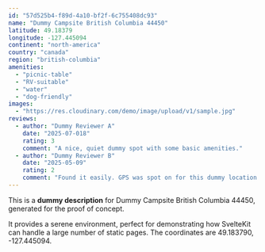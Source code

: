 ```yaml
---
id: "57d525b4-f89d-4a10-bf2f-6c755408dc93"
name: "Dummy Campsite British Columbia 44450"
latitude: 49.18379
longitude: -127.445094
continent: "north-america"
country: "canada"
region: "british-columbia"
amenities:
  - "picnic-table"
  - "RV-suitable"
  - "water"
  - "dog-friendly"
images:
  - "https://res.cloudinary.com/demo/image/upload/v1/sample.jpg"
reviews:
  - author: "Dummy Reviewer A"
    date: "2025-07-018"
    rating: 3
    comment: "A nice, quiet dummy spot with some basic amenities."
  - author: "Dummy Reviewer B"
    date: "2025-05-09"
    rating: 2
    comment: "Found it easily. GPS was spot on for this dummy location."
---
```


This is a **dummy description** for Dummy Campsite British Columbia 44450, generated for the proof of concept.

It provides a serene environment, perfect for demonstrating how SvelteKit can handle a large number of static pages. The coordinates are 49.183790, -127.445094.

